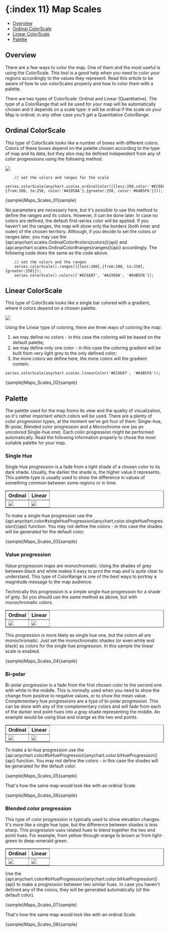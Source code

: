 {:index 11}
Map Scales
===========

* [Overview](#overview)
* [Ordinal ColorScale](#ordinal_colorscale)
* [Linear ColorScale](#linear_colorscale)
* [Palette](#palette)

## Overview

There are a few ways to color the map. One of them and the most useful is using the ColorScale. This tool is a good help when you need to color your regions accordingly to the values they represent.  Read this article to be aware of how to use colorScales properly and how to color them with a palette.

There are two types of ColorScale: Ordinal and Linear (Quantitative). The type of a ColorRange that will be used for your map will be automatically chosen and it depends on a scale type: it will be ordinal if the scale on your Map is ordinal; in any other case you'll get a Quantitative ColorRange.
 
## Ordinal ColorScale
 
This type of ColorScale looks like a number of boxes with different colors. Colors of these boxes depend on the palette chosen according to the type of map and its data, but they also may be defined independent from any of color progressions using the following method.

<img src = "https://static.anychart.com/images/ord_colorrange.jpg">

```
	// set the colors and ranges for the scale
	series.colorScale(anychart.scales.ordinalColor([{less:200,color:'#EC6E07'},{from:200, to:250, color:'#A1958A'},{greater:250, color:'#64B5F6'}]));
```

{sample}Maps\_Scales\_01{sample}

No parameters are necessary here, but it's possible to use this method to define the ranges and its colors. However, it can be done later. In case no colors are defined, the default first-series color will be applied. If you haven't set the ranges, the map will show only the borders (both inner and outer) of the chosen territory.
Although, if you decide to set the colors or ranges later, you may use the {api:anychart.scales.OrdinalColor#colors}colors(){api} and {api:anychart.scales.OrdinalColor#ranges}ranges(){api} accordingly.
The following code does the same as the code above.

```
	// set the colors and the ranges
	series.colorScale().ranges([{less:200},{from:200, to:250},{greater:250}]);
	series.colorScale().colors(['#EC6E07', '#A1958A', '#64B5F6']);
```

## Linear ColorScale
 
This type of ColorScale looks like a single bar colored with a gradient, where it colors depend on a chosen palette. 

<img src = "https://static.anychart.com/images/quant_colorrange.jpg">

Using the Linear type of coloring, there are three ways of coloring the map:
1) we may define no colors - in this case the coloring will be based on the default palette;
2) we may define only one color - in this case the coloring gradient will be built from very light grey to the only defined color;
3) the more colors we define here, the more colors will the gradient contain. 

```
series.colorScale(anychart.scales.linearColor('#EC6E07', '#64B5F6'));
```

{sample}Maps\_Scales\_02{sample}

## Palette
 
The palette used for the map forms its view and the quality of visualization, so it's rather important which colors will be used. 
There are a plenty of color progression types, at the moment we've got four of them: Single-hue, Bi-polar, Blended color progression and a Monochrome one (as an uncolored Single-hue one). Each color progression might be performed automatically.
Read the following information properly to chose the most suitable palette for your map.
 
### Single Hue
 
Single Hue progression is a fade from a light shade of a chosen color to its dark shade. Usually, the darker the shade is, the higher value it represents. 
This palette type is usually used to show the difference in values of something common between some regions or in time.

<table border="1" class="dtTABLE">
<tbody>
<tr>
<th><b>Ordinal</b></th>
<th><b>Linear</b></th>
</tr>
<tr>
<td>
<img src = "https://static.anychart.com/images/single\_hue\_ord.png">
</td>
<td>
<img src = "https://static.anychart.com/images/single\_hue\_quant.png">
</td>
</tr>
</tbody>
</table>

To make a single-hue progression use the {api:anychart.color#singleHueProgression}anychart.color.singleHueProgression(){api} function. You may not define the colors - in this case the shades will be generated for the default color. 

{sample}Maps\_Scales\_03{sample}

### Value progression

Value progression maps are monochromatic. Using the shades of grey between black and white makes it easy to print the map and is quite clear to understand.
This type of ColorRange is one of the best ways to portray a magnitude message to the map audience. 

Technically this progression is a simple single-hue progression for a shade of grey. So you should use the same method as above, but with monochromatic colors.

<table border="1" class="dtTABLE">
<tbody>
<tr>
<th><b>Ordinal</b></th>
<th><b>Linear</b></th>
</tr>
<tr>
<td>
<img src = "https://static.anychart.com/images/value\_progr\_ord.png">
</td>
<td>
<img src = "https://static.anychart.com/images/value\_progr\_quant.png">
</td>
</tr>
</tbody>
</table>

This progression is more likely as single hue one, but the colors all are monochromatic. Just set the monochromatic shades (or even white and black) as colors for the single hue progression. In this sample the linear scale is enabled.

{sample}Maps\_Scales\_04{sample}
 
### Bi-polar 
 
Bi-polar progression is a fade from the first chosen color to the second one with white in the middle. This is normally used when you need to show the change from
positive to negative values, or to show the mean value.
Complementary hue progressions are a type of bi-polar progression. This can be done with any of the complementary colors and will fade from each 
of the darker end point hues into a gray shade representing the middle. An example would be using blue and orange as the two end points.

<table border="1" class="dtTABLE">
<tbody>
<tr>
<th><b>Ordinal</b></th>
<th><b>Linear</b></th>
</tr>
<tr>
<td>
<img src = "https://static.anychart.com/images/bi\_polar\_ord.png">
</td>
<td>
<img src = "https://static.anychart.com/images/bi\_polar\_quant.png">
</td>
</tr>
</tbody>
</table>

To make a bi-hue progression use the {api:anychart.color#biHueProgression}anychart.color.biHueProgression(){api}
function. You may not define the colors - in this case the shades will be generated for the default color. 

{sample}Maps\_Scales\_05{sample}

That's how the same map would look like with an ordinal Scale.

{sample}Maps\_Scales\_06{sample}
 
### Blended color progression

This type of color progression is typically used to show elevation changes. 
It's more like a single hue type, but the difference between shades is less sharp. This progression uses related hues to blend together the two end point hues. 
For example, from yellow through orange to brown or from light-green to deep-emerald green.

<table border="1" class="dtTABLE">
<tbody>
<tr>
<th><b>Ordinal</b></th>
<th><b>Linear</b></th>
</tr>
<tr>
<td>
<img src = "https://static.anychart.com/images/blended\_c\_progr\_ord.png">
</td>
<td>
<img src = "https://static.anychart.com/images/blended\_c\_progr\_quant.png">
</td>
</tr>
</tbody>
</table>

Use the {api:anychart.color#biHueProgression}anychart.color.biHueProgression(){api} to make a progression between two similar hues.
In case you haven't defined any of the colors, they will be generated automatically (of the default color). 

{sample}Maps\_Scales\_07{sample}

That's how the same map would look like with an ordinal Scale.

{sample}Maps\_Scales\_08{sample}
<!--
### Coming soon
 
#### Partial color progression
 
Partial spectral hue progressions are used to map mixtures of two distinct sets of data. 
This ColorRange type looks like a gradient between two adjacent opponent hues and shows the magnitude of the mixing data classes.

<table border="1" class="dtTABLE">
<tbody>
<tr>
<th><b>Ordinal</b></th>
<th><b>Linear</b></th>
</tr>
<tr>
<td>
<img src = "https://static.anychart.com/images/partial\_c\_progr\_ord.png">
</td>
<td>
<img src = "https://static.anychart.com/images/partial\_c\_progr\_quant.png">
</td>
</tr>
</tbody>
</table>


#### Full-spectral color progression

Full spectral progression contains all rainbow colors, from blue to red. This ColorRange type is usually used on relief maps and modern weather maps. 
This progression is not recommended under other circumstances because some connections between a color and its meaning can seem confusing for users.

<table border="1" class="dtTABLE">
<tbody>
<tr>
<th><b>Ordinal</b></th>
<th><b>Linear</b></th>
</tr>
<tr>
<td>
<img src = "https://static.anychart.com/images/full\_c\_ord.png">
</td>
<td>
<img src = "https://static.anychart.com/images/full\_c\_quant.png">
</td>
</tr>
</tbody>
</table>
-->
